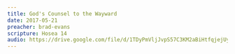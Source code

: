 ```yaml
---
title: God's Counsel to the Wayward
date: 2017-05-21
preacher: brad-evans
scripture: Hosea 14
audio: https://drive.google.com/file/d/1TDyPmVljJvpS57C3KM2aBiHtfqjejUyd/view
---
```

